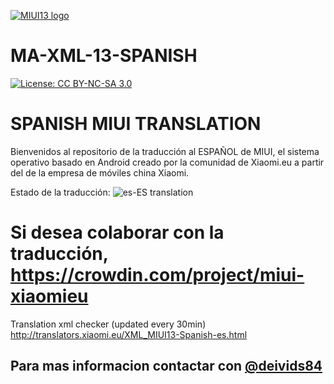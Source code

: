 [![MIUI13 logo](https://i.imgur.com/G9wfOYe.png)](https://xiaomi.eu/)

# MA-XML-13-SPANISH

[![License: CC BY-NC-SA 3.0](https://img.shields.io/badge/license-CC%20BY--NC--SA%203.0-lightgrey.svg)](http://creativecommons.org/licenses/by-nc-sa/3.0/)

# SPANISH MIUI TRANSLATION

Bienvenidos al repositorio de la traducción al ESPAÑOL de MIUI, el sistema operativo basado en Android creado por la comunidad de Xiaomi.eu a partir del de la empresa de móviles china Xiaomi.

Estado de la traducción: ![es-ES translation](https://img.shields.io/badge/dynamic/json?color=blue&label=es-ES&style=for-the-badge&query=%24.progress.1.data.translationProgress&url=https%3A%2F%2Fbadges.awesome-crowdin.com%2Fstats-22663-391213.json)

# Si desea colaborar con la traducción, https://crowdin.com/project/miui-xiaomieu

Translation xml checker (updated every 30min)
http://translators.xiaomi.eu/XML_MIUI13-Spanish-es.html

## Para mas informacion contactar con  [@deivids84](https://github.com/deivids84)
